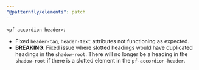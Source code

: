 ```yaml
---
"@patternfly/elements": patch
---
```


`<pf-accordion-header>`: 
  - Fixed `header-tag`, `header-text` attributes not functioning as expected.
  - **BREAKING**: Fixed issue where slotted headings would have duplicated headings in the `shadow-root`.  There will no longer be a heading in the `shadow-root` if there is a slotted element in the `pf-accordion-header`.
